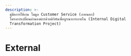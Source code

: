```yaml
---
description: >-
  คู่มือการใช้งาน โมดูล Customer Service (ภายนอก)
  โครงการเปลี่ยนผ่านองค์กรด้วยดิจิทัลเพื่อบูรณาการภายใน (Internal Digital
  Transformation Project)
---
```


# External


